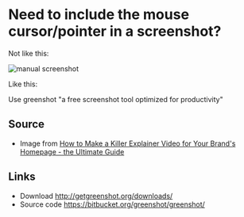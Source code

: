 ﻿# Need to include the mouse cursor/pointer in a screenshot?

Not like this:

![manual screenshot](screenshots.jpg)

Like this:

Use greenshot "a free screenshot tool optimized for productivity"


## Source

 * Image from [How to Make a Killer Explainer Video for Your Brand's Homepage - the Ultimate Guide](https://librisblog.photoshelter.com/how-to-use-video-marketing-brand-website/)

## Links

 * Download http://getgreenshot.org/downloads/
 * Source code https://bitbucket.org/greenshot/greenshot/